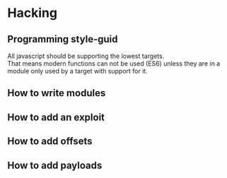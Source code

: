 # Hacking

## Programming style-guid
All javascript should be supporting the lowest targets.  
That means modern functions can not be used (ES6) unless they are in a module only used by a target with support for it.  

## How to write modules

## How to add an exploit

## How to add offsets

## How to add payloads

